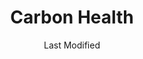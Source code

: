 ---
layout: location-page
date: Last Modified
description: "Local COVID-19 testing is available at Carbon Health in Los Angeles, California, USA."
permalink: "locations/california/los-angeles/carbon-health/"
tags:
  - locations
  - california
title: Carbon Health
state: California
stateAbbr: CA
hood: "Echo Park"
address: "2110 Sunset Blvd. Suite M"
city: "Los Angeles"
zip: "90026"
mapUrl: "http://maps.apple.com/?q=Carbon+Health&address=2110+Sunset+Blvd+Suite+M,Los+Angeles,California,90026"
locationType: Walk-in
phone: "undefined"
website: "https://carbonhealth.com/echo-park"
onlineBooking: true
closed: undefined
closedUpdate: April 6th, 2020
notes: "Privately owned."
days: Everyday
hours: 9AM-7PM
ctaMessage: Schedule a test
ctaUrl: "https://carbonhealth.com/echo-park"
---